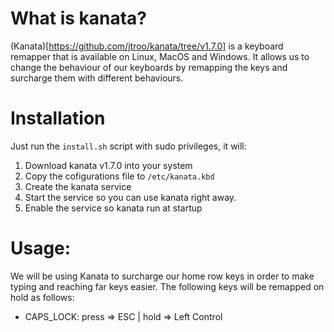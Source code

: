 # What is kanata?

(Kanata)[https://github.com/jtroo/kanata/tree/v1.7.0] is a keyboard remapper that is available on Linux, MacOS and Windows.
It allows us to change the behaviour of our keyboards by remapping the keys and surcharge them with different behaviours.

# Installation

Just run the `install.sh` script with sudo privileges, it will:

1. Download kanata v1.7.0 into your system
2. Copy the cofigurations file to `/etc/kanata.kbd`
3. Create the kanata service
4. Start the service so you can use kanata right away.
5. Enable the service so kanata run at startup


# Usage:

We will be using Kanata to surcharge our home row keys in order to make typing and reaching far keys easier.
The following keys will be remapped on hold as follows:

- CAPS_LOCK: press => ESC | hold => Left Control

